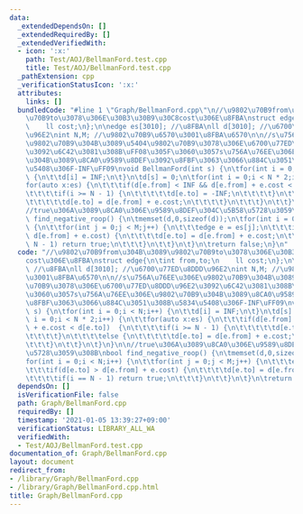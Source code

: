 ```yaml
---
data:
  _extendedDependsOn: []
  _extendedRequiredBy: []
  _extendedVerifiedWith:
  - icon: ':x:'
    path: Test/AOJ/BellmanFord.test.cpp
    title: Test/AOJ/BellmanFord.test.cpp
  _pathExtension: cpp
  _verificationStatusIcon: ':x:'
  attributes:
    links: []
  bundledCode: "#line 1 \"Graph/BellmanFord.cpp\"\n//\u9802\u70B9from\u304B\u3089\u9802\
    \u70B9to\u3078\u306E\u30B3\u30B9\u30C8cost\u306E\u8FBA\nstruct edge{\n\tint from,to;\n\
    \    ll cost;\n};\n\nedge es[3010]; //\u8FBA\nll d[3010]; //\u6700\u77ED\u8DDD\
    \u96E2\nint N,M; //\u9802\u70B9\u6570\u3001\u8FBA\u6570\n\n//s\u756A\u76EE\u306E\
    \u9802\u70B9\u304B\u3089\u5404\u9802\u70B9\u3078\u306E\u6700\u77ED\u8DDD\u96E2\
    \u3092\u6C42\u3081\u308B\uFF08\u305F\u3060\u3057s\u756A\u76EE\u306E\u9802\u70B9\
    \u304B\u3089\u8CA0\u9589\u8DEF\u3092\u8FBF\u3063\u3066\u884C\u3051\u308B\u5834\
    \u5408\u306F-INF\uFF09\nvoid BellmanFord(int s) {\n\tfor(int i = 0;i < N;i++)\
    \ {\n\t\td[i] = INF;\n\t}\n\td[s] = 0;\n\tfor(int i = 0;i < N * 2;i++) {\n\t\t\
    for(auto x:es) {\n\t\t\tif(d[e.from] < INF && d[e.from] + e.cost < d[e.to])  {\n\
    \t\t\t\tif(i >= N - 1) {\n\t\t\t\t\td[e.to] = -INF;\n\t\t\t\t}\n\t\t\t\telse {\n\
    \t\t\t\t\td[e.to] = d[e.from] + e.cost;\n\t\t\t\t}\n\t\t\t}\n\t\t}\n\t}\n}\n\n\
    //true\u306A\u3089\u8CA0\u306E\u9589\u8DEF\u304C\u5B58\u5728\u3059\u308B\nbool\
    \ find_negative_roop() {\n\tmemset(d,0,sizeof(d));\n\tfor(int i = 0;i < N;i++)\
    \ {\n\t\tfor(int j = 0;j < M;j++) {\n\t\t\tedge e = es[j];\n\t\t\tif(d[e.to] >\
    \ d[e.from] + e.cost) {\n\t\t\t\td[e.to] = d[e.from] + e.cost;\n\t\t\t\tif(i ==\
    \ N - 1) return true;\n\t\t\t}\n\t\t}\n\t}\n\treturn false;\n}\n"
  code: "//\u9802\u70B9from\u304B\u3089\u9802\u70B9to\u3078\u306E\u30B3\u30B9\u30C8\
    cost\u306E\u8FBA\nstruct edge{\n\tint from,to;\n    ll cost;\n};\n\nedge es[3010];\
    \ //\u8FBA\nll d[3010]; //\u6700\u77ED\u8DDD\u96E2\nint N,M; //\u9802\u70B9\u6570\
    \u3001\u8FBA\u6570\n\n//s\u756A\u76EE\u306E\u9802\u70B9\u304B\u3089\u5404\u9802\
    \u70B9\u3078\u306E\u6700\u77ED\u8DDD\u96E2\u3092\u6C42\u3081\u308B\uFF08\u305F\
    \u3060\u3057s\u756A\u76EE\u306E\u9802\u70B9\u304B\u3089\u8CA0\u9589\u8DEF\u3092\
    \u8FBF\u3063\u3066\u884C\u3051\u308B\u5834\u5408\u306F-INF\uFF09\nvoid BellmanFord(int\
    \ s) {\n\tfor(int i = 0;i < N;i++) {\n\t\td[i] = INF;\n\t}\n\td[s] = 0;\n\tfor(int\
    \ i = 0;i < N * 2;i++) {\n\t\tfor(auto x:es) {\n\t\t\tif(d[e.from] < INF && d[e.from]\
    \ + e.cost < d[e.to])  {\n\t\t\t\tif(i >= N - 1) {\n\t\t\t\t\td[e.to] = -INF;\n\
    \t\t\t\t}\n\t\t\t\telse {\n\t\t\t\t\td[e.to] = d[e.from] + e.cost;\n\t\t\t\t}\n\
    \t\t\t}\n\t\t}\n\t}\n}\n\n//true\u306A\u3089\u8CA0\u306E\u9589\u8DEF\u304C\u5B58\
    \u5728\u3059\u308B\nbool find_negative_roop() {\n\tmemset(d,0,sizeof(d));\n\t\
    for(int i = 0;i < N;i++) {\n\t\tfor(int j = 0;j < M;j++) {\n\t\t\tedge e = es[j];\n\
    \t\t\tif(d[e.to] > d[e.from] + e.cost) {\n\t\t\t\td[e.to] = d[e.from] + e.cost;\n\
    \t\t\t\tif(i == N - 1) return true;\n\t\t\t}\n\t\t}\n\t}\n\treturn false;\n}\n"
  dependsOn: []
  isVerificationFile: false
  path: Graph/BellmanFord.cpp
  requiredBy: []
  timestamp: '2021-01-05 13:39:27+09:00'
  verificationStatus: LIBRARY_ALL_WA
  verifiedWith:
  - Test/AOJ/BellmanFord.test.cpp
documentation_of: Graph/BellmanFord.cpp
layout: document
redirect_from:
- /library/Graph/BellmanFord.cpp
- /library/Graph/BellmanFord.cpp.html
title: Graph/BellmanFord.cpp
---
```

